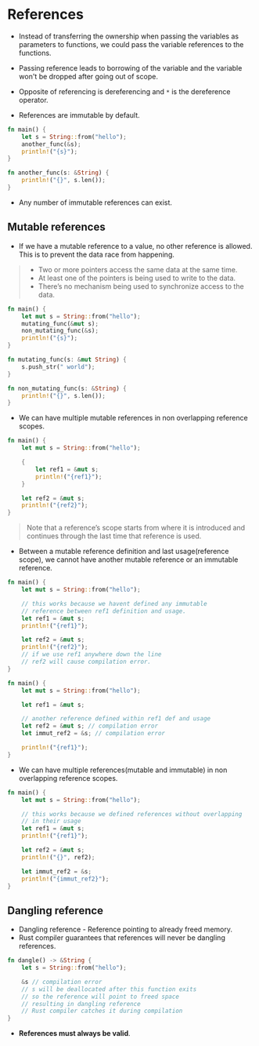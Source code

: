 # References

- Instead of transferring the ownership when passing the variables as parameters to functions, we could pass the variable references to the functions.

- Passing reference leads to borrowing of the variable and the variable won't be dropped after going out of scope.

- Opposite of referencing is dereferencing and `*` is the dereference operator.

- References are immutable by default.

```rust
fn main() {
    let s = String::from("hello");
    another_func(&s);
    println!("{s}");
}

fn another_func(s: &String) {
    println!("{}", s.len());
}
```

- Any number of immutable references can exist.

## Mutable references

- If we have a mutable reference to a value, no other reference is allowed. This is to prevent the data race from happening.

> - Two or more pointers access the same data at the same time.
> - At least one of the pointers is being used to write to the data.
> - There’s no mechanism being used to synchronize access to the data.

```rust
fn main() {
    let mut s = String::from("hello");
    mutating_func(&mut s);
    non_mutating_func(&s);
    println!("{s}");
}

fn mutating_func(s: &mut String) {
    s.push_str(" world");
}

fn non_mutating_func(s: &String) {
    println!("{}", s.len());
}
```

- We can have multiple mutable references in non overlapping reference scopes.

```rust
fn main() {
    let mut s = String::from("hello");

    {
        let ref1 = &mut s;
        println!("{ref1}");
    }

    let ref2 = &mut s;
    println!("{ref2}");
}
```

> Note that a reference’s scope starts from where it is introduced and continues through the last time that reference is used.

- Between a mutable reference definition and last usage(reference scope), we cannot have another mutable reference or an immutable reference.

```rust
fn main() {
    let mut s = String::from("hello");

    // this works because we havent defined any immutable
    // reference between ref1 definition and usage.
    let ref1 = &mut s;
    println!("{ref1}");

    let ref2 = &mut s;
    println!("{ref2}");
    // if we use ref1 anywhere down the line
    // ref2 will cause compilation error.
}
```

```rust
fn main() {
    let mut s = String::from("hello");

    let ref1 = &mut s;

    // another reference defined within ref1 def and usage
    let ref2 = &mut s; // compilation error
    let immut_ref2 = &s; // compilation error

    println!("{ref1}");
}
```

- We can have multiple references(mutable and immutable) in non overlapping reference scopes.

```rust
fn main() {
    let mut s = String::from("hello");

    // this works because we defined references without overlapping
    // in their usage
    let ref1 = &mut s;
    println!("{ref1}");

    let ref2 = &mut s;
    println!("{}", ref2);

    let immut_ref2 = &s;
    println!("{immut_ref2}");
}
```

## Dangling reference

- Dangling reference - Reference pointing to already freed memory.
- Rust compiler guarantees that references will never be dangling references.

```rust
fn dangle() -> &String {
    let s = String::from("hello");

    &s // compilation error
    // s will be deallocated after this function exits
    // so the reference will point to freed space
    // resulting in dangling reference
    // Rust compiler catches it during compilation
}
```

- **References must always be valid**.
